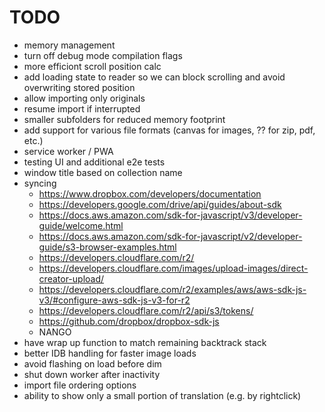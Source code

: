 # TODO

- memory management
- turn off debug mode compilation flags
- more efficiont scroll position calc
- add loading state to reader so we can block scrolling and avoid overwriting stored position
- allow importing only originals
- resume import if interrupted
- smaller subfolders for reduced memory footprint
- add support for various file formats (canvas for images, ?? for zip, pdf, etc.)
- service worker / PWA
- testing UI and additional e2e tests
- window title based on collection name
- syncing
  - https://www.dropbox.com/developers/documentation
  - https://developers.google.com/drive/api/guides/about-sdk
  - https://docs.aws.amazon.com/sdk-for-javascript/v3/developer-guide/welcome.html
  - https://docs.aws.amazon.com/sdk-for-javascript/v2/developer-guide/s3-browser-examples.html
  - https://developers.cloudflare.com/r2/
  - https://developers.cloudflare.com/images/upload-images/direct-creator-upload/
  - https://developers.cloudflare.com/r2/examples/aws/aws-sdk-js-v3/#configure-aws-sdk-js-v3-for-r2
  - https://developers.cloudflare.com/r2/api/s3/tokens/
  - https://github.com/dropbox/dropbox-sdk-js
  - NANGO
- have wrap up function to match remaining backtrack stack
- better IDB handling for faster image loads
- avoid flashing on load before dim
- shut down worker after inactivity
- import file ordering options
- ability to show only a small portion of translation (e.g. by rightclick)
